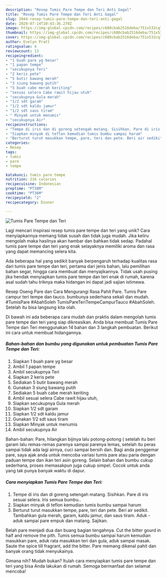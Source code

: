 ```yaml
---
description: "Resep Tumis Pare Tempe dan Teri Anti Gagal"
title: "Resep Tumis Pare Tempe dan Teri Anti Gagal"
slug: 2044-resep-tumis-pare-tempe-dan-teri-anti-gagal
date: 2020-07-14T10:43:36.270Z
image: https://img-global.cpcdn.com/recipes/c680cbab2516deba/751x532cq70/tumis-pare-tempe-dan-teri-foto-resep-utama.jpg
thumbnail: https://img-global.cpcdn.com/recipes/c680cbab2516deba/751x532cq70/tumis-pare-tempe-dan-teri-foto-resep-utama.jpg
cover: https://img-global.cpcdn.com/recipes/c680cbab2516deba/751x532cq70/tumis-pare-tempe-dan-teri-foto-resep-utama.jpg
author: Evelyn Pratt
ratingvalue: 4
reviewcount: 13
recipeingredient:
- "1 buah pare yg besar"
- "1 papan tempe"
- "secukupnya Teri"
- "2 keris pete"
- "5 butir bawang merah"
- "3 siung bawang putih"
- "5 buah cabe merah keriting"
- "sesuai selera Cabe rawit hijau utuh"
- "secukupnya Gula merah"
- "1/2 sdt garam"
- "1/2 sdt kaldu jamur"
- "1/2 sdt saus tiram"
- " Minyak untuk menumis"
- "secukupnya Air"
recipeinstructions:
- "Tempe di iris dan di goreng setengah matang. Sisihkan. Pare di iris sesuai selera. Iris semua bumbu.."
- "Siapkan minyak di teflon kemudian tumis bumbu sampai harum"
- "Berturut turut masukkan tempe, pare, teri dan pete. Beri air sedikit. Tambahkan gula merah, garam, kaldu jamur, dan saus tiram. Aduk - aduk sampai pare empuk dan matang. Sajikan."
categories:
- Resep
tags:
- tumis
- pare
- tempe

katakunci: tumis pare tempe 
nutrition: 216 calories
recipecuisine: Indonesian
preptime: "PT38M"
cooktime: "PT36M"
recipeyield: "2"
recipecategory: Dinner

---
```



![Tumis Pare Tempe dan Teri](https://img-global.cpcdn.com/recipes/c680cbab2516deba/751x532cq70/tumis-pare-tempe-dan-teri-foto-resep-utama.jpg)

Lagi mencari inspirasi resep tumis pare tempe dan teri yang unik? Cara menyiapkannya memang tidak susah dan tidak juga mudah. Jika keliru mengolah maka hasilnya akan hambar dan bahkan tidak sedap. Padahal tumis pare tempe dan teri yang enak selayaknya memiliki aroma dan rasa yang dapat memancing selera kita.

Ada beberapa hal yang sedikit banyak berpengaruh terhadap kualitas rasa dari tumis pare tempe dan teri, pertama dari jenis bahan, lalu pemilihan bahan segar, hingga cara membuat dan menyajikannya. Tidak usah pusing jika hendak menyiapkan tumis pare tempe dan teri enak di rumah, karena asal sudah tahu triknya maka hidangan ini dapat jadi sajian istimewa.

Resep Oseng Pare dan Cara Mengurangi Rasa Pahit Pare. Tumis Pare campur teri tempe dan tauco. bumbunya sederhana sekali dan mudah. #TumisPare #AbahSoleh TumisPareTeriTempeCampurTauco #AbahSoleh. Setelah itu bisa langsung kita olah.


Di bawah ini ada beberapa cara mudah dan praktis dalam mengolah tumis pare tempe dan teri yang siap dikreasikan. Anda bisa membuat Tumis Pare Tempe dan Teri menggunakan 14 bahan dan 3 langkah pembuatan. Berikut ini cara untuk membuat hidangannya.

<!--inarticleads1-->

##### Bahan-bahan dan bumbu yang digunakan untuk pembuatan Tumis Pare Tempe dan Teri:

1. Siapkan 1 buah pare yg besar
1. Ambil 1 papan tempe
1. Ambil secukupnya Teri
1. Siapkan 2 keris pete
1. Sediakan 5 butir bawang merah
1. Gunakan 3 siung bawang putih
1. Sediakan 5 buah cabe merah keriting
1. Ambil sesuai selera Cabe rawit hijau utuh,
1. Siapkan secukupnya Gula merah
1. Siapkan 1/2 sdt garam
1. Siapkan 1/2 sdt kaldu jamur
1. Gunakan 1/2 sdt saus tiram
1. Siapkan  Minyak untuk menumis
1. Ambil secukupnya Air


Bahan-bahan: Pare, hilangkan bijinya lalu potong-potong ( setelah itu beri garam lalu remas-remas parenya sampai parenya lemas, setelah itu peras sampai tidak ada lagi airnya, cuci sampai bersih dan. Bagi anda penggemar pare, saya ajak anda untuk mencoba variasi tumis pare atau paria dengan paduan tempe dan ikan teri asin goreng. Selain bahan dan bumbu cukup sederhana, proses memasakpun juga cukup simpel. Cocok untuk anda yang tak punya banyak waktu di dapur. 

<!--inarticleads2-->

##### Cara menyiapkan Tumis Pare Tempe dan Teri:

1. Tempe di iris dan di goreng setengah matang. Sisihkan. Pare di iris sesuai selera. Iris semua bumbu..
1. Siapkan minyak di teflon kemudian tumis bumbu sampai harum
1. Berturut turut masukkan tempe, pare, teri dan pete. Beri air sedikit. Tambahkan gula merah, garam, kaldu jamur, dan saus tiram. Aduk - aduk sampai pare empuk dan matang. Sajikan.


Belah pare menjadi dua dan buang bagian tengahnya. Cut the bitter gourd in half and remove the pith. Tumis semua bumbu sampai harum kemudian masukkan pare, aduk rata masukkan teri dan gula, aduk sampai masak. Saute the spice till fragrant, add the bitter. Pare memang dikenal pahit dan banyak orang tidak menyukainya. 

Gimana nih? Mudah bukan? Itulah cara menyiapkan tumis pare tempe dan teri yang bisa Anda lakukan di rumah. Semoga bermanfaat dan selamat mencoba!
